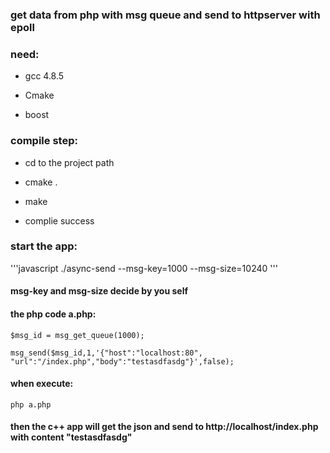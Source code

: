 ### get data from php with msg queue and send to httpserver with epoll

### need: 

* gcc 4.8.5

* Cmake

* boost

### compile step:

* cd to the project path

* cmake .

* make

* complie success 

### start the app:
'''javascript
./async-send --msg-key=1000  --msg-size=10240
'''

#### msg-key and msg-size decide by you self

#### the php code a.php:

	$msg_id = msg_get_queue(1000);
 
	msg_send($msg_id,1,'{"host":"localhost:80", "url":"/index.php","body":"testasdfasdg"}',false);



#### when execute: 

	php a.php  

#### then the c++ app will get the json and send to http://localhost/index.php with content "testasdfasdg"